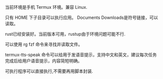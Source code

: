 当前环境是手机 Termux 环境。兼容 Linux.

只有 HOME 下子目录可以执行应用。
Documents Downloads是符号链接，可以读取。

rust已经安装好。当前版本可用，rustup由于环境问题可能不行.

可以使用 rg fzf 命令来寻找并读取文件。

termux-tts-speak 命令可以给用于发语音提示，支持中文和英文，建议每次任务完成后给用户语音提示，内容简短明确。

可执行程序可以直接执行,不需要再用脚本封装.
